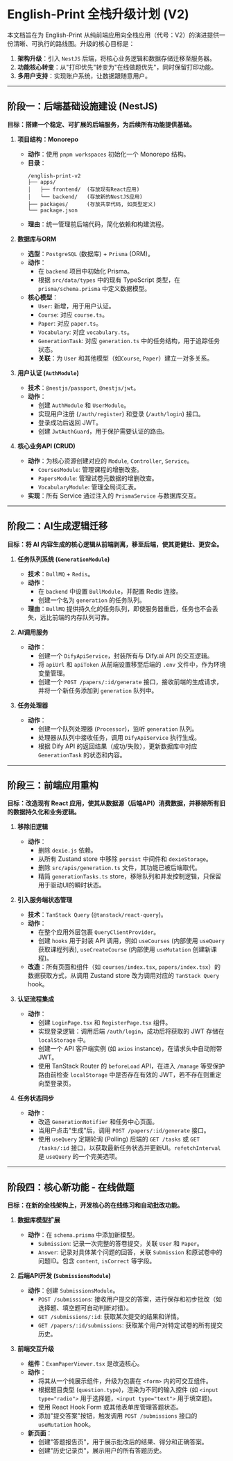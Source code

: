 # English-Print 全栈升级计划 (V2)

本文档旨在为 English-Print 从纯前端应用向全栈应用（代号：V2）的演进提供一份清晰、可执行的路线图。升级的核心目标是：

1.  **架构升级**：引入 `NestJS` 后端，将核心业务逻辑和数据存储迁移至服务器。
2.  **功能核心转变**：从"打印优先"转变为"在线做题优先"，同时保留打印功能。
3.  **多用户支持**：实现账户系统，让数据跟随意用户。

---

## 阶段一：后端基础设施建设 (NestJS)

**目标：搭建一个稳定、可扩展的后端服务，为后续所有功能提供基础。**

1.  **项目结构：Monorepo**

    - **动作**：使用 `pnpm workspaces` 初始化一个 Monorepo 结构。
    - **目录**：
      ```
      /english-print-v2
      ├── apps/
      │   ├── frontend/  (存放现有React应用)
      │   └── backend/   (存放新的NestJS应用)
      ├── packages/      (存放共享代码, 如类型定义)
      └── package.json
      ```
    - **理由**：统一管理前后端代码，简化依赖和构建流程。

2.  **数据库与ORM**

    - **选型**：`PostgreSQL` (数据库) + `Prisma` (ORM)。
    - **动作**：
      - 在 `backend` 项目中初始化 Prisma。
      - 根据 `src/data/types` 中的现有 TypeScript 类型，在 `prisma/schema.prisma` 中定义数据模型。
    - **核心模型**：
      - `User`: 新增，用于用户认证。
      - `Course`: 对应 `course.ts`。
      - `Paper`: 对应 `paper.ts`。
      - `Vocabulary`: 对应 `vocabulary.ts`。
      - `GenerationTask`: 对应 `generation.ts` 中的任务结构，用于追踪任务状态。
      - **关联**：为 `User` 和其他模型（如`Course`, `Paper`）建立一对多关系。

3.  **用户认证 (`AuthModule`)**

    - **技术**：`@nestjs/passport`, `@nestjs/jwt`。
    - **动作**：
      - 创建 `AuthModule` 和 `UserModule`。
      - 实现用户注册 (`/auth/register`) 和登录 (`/auth/login`) 接口。
      - 登录成功后返回 JWT。
      - 创建 `JwtAuthGuard`，用于保护需要认证的路由。

4.  **核心业务API (CRUD)**
    - **动作**：为核心资源创建对应的 `Module`, `Controller`, `Service`。
      - `CoursesModule`: 管理课程的增删改查。
      - `PapersModule`: 管理试卷元数据的增删改查。
      - `VocabularyModule`: 管理全局词汇表。
    - **实现**：所有 Service 通过注入的 `PrismaService` 与数据库交互。

---

## 阶段二：AI生成逻辑迁移

**目标：将 AI 内容生成的核心逻辑从前端剥离，移至后端，使其更健壮、更安全。**

1.  **任务队列系统 (`GenerationModule`)**

    - **技术**：`BullMQ` + `Redis`。
    - **动作**：
      - 在 `backend` 中设置 `BullModule`，并配置 Redis 连接。
      - 创建一个名为 `generation` 的任务队列。
    - **理由**：`BullMQ` 提供持久化的任务队列，即使服务器重启，任务也不会丢失，远比前端的内存队列可靠。

2.  **AI调用服务**

    - **动作**：
      - 创建一个 `DifyApiService`，封装所有与 Dify.ai API 的交互逻辑。
      - 将 `apiUrl` 和 `apiToken` 从前端设置移至后端的 `.env` 文件中，作为环境变量管理。
      - 创建一个 `POST /papers/:id/generate` 接口，接收前端的生成请求，并将一个新任务添加到 `generation` 队列中。

3.  **任务处理器**
    - **动作**：
      - 创建一个队列处理器 (`Processor`)，监听 `generation` 队列。
      - 处理器从队列中接收任务，调用 `DifyApiService` 执行生成。
      - 根据 Dify API 的返回结果（成功/失败），更新数据库中对应 `GenerationTask` 的状态和内容。

---

## 阶段三：前端应用重构

**目标：改造现有 React 应用，使其从数据源（后端API）消费数据，并移除所有旧的数据持久化和业务逻辑。**

1.  **移除旧逻辑**

    - **动作**：
      - 删除 `dexie.js` 依赖。
      - 从所有 Zustand store 中移除 `persist` 中间件和 `dexieStorage`。
      - 删除 `src/apis/generation.ts` 文件，其功能已被后端取代。
      - 精简 `generationTasks.ts` store，移除队列和并发控制逻辑，只保留用于驱动UI的瞬时状态。

2.  **引入服务端状态管理**

    - **技术**：`TanStack Query` (`@tanstack/react-query`)。
    - **动作**：
      - 在整个应用外层包裹 `QueryClientProvider`。
      - 创建 `hooks` 用于封装 API 调用，例如 `useCourses` (内部使用 `useQuery` 获取课程列表), `useCreateCourse` (内部使用 `useMutation` 创建新课程)。
    - **改造**：所有页面和组件（如 `courses/index.tsx`, `papers/index.tsx`）的数据获取方式，从调用 Zustand store 改为调用对应的 `TanStack Query` hook。

3.  **认证流程集成**

    - **动作**：
      - 创建 `LoginPage.tsx` 和 `RegisterPage.tsx` 组件。
      - 实现登录逻辑：调用后端 `/auth/login`，成功后将获取的 JWT 存储在 `localStorage` 中。
      - 创建一个 API 客户端实例 (如 `axios` instance)，在请求头中自动附带 JWT。
      - 使用 TanStack Router 的 `beforeLoad` API，在进入 `/manage` 等受保护路由前检查 `localStorage` 中是否存在有效的 JWT，若不存在则重定向至登录页。

4.  **任务状态同步**
    - **动作**：
      - 改造 `GenerationNotifier` 和任务中心页面。
      - 当用户点击"生成"后，调用 `POST /papers/:id/generate` 接口。
      - 使用 `useQuery` 定期轮询 (Polling) 后端的 `GET /tasks` 或 `GET /tasks/:id` 接口，以获取最新任务状态并更新UI。`refetchInterval` 是 `useQuery` 的一个完美选项。

---

## 阶段四：核心新功能 - 在线做题

**目标：在新的全栈架构上，开发核心的在线练习和自动批改功能。**

1.  **数据库模型扩展**

    - **动作**：在 `schema.prisma` 中添加新模型。
      - `Submission`: 记录一次完整的答卷提交，关联 `User` 和 `Paper`。
      - `Answer`: 记录对具体某个问题的回答，关联 `Submission` 和原试卷中的问题ID。包含 `content`, `isCorrect` 等字段。

2.  **后端API开发 (`SubmissionsModule`)**

    - **动作**：创建 `SubmissionsModule`。
      - `POST /submissions`: 接收用户提交的答案，进行保存和初步批改（如选择题、填空题可自动判断对错）。
      - `GET /submissions/:id`: 获取某次提交的结果和详情。
      - `GET /papers/:id/submissions`: 获取某个用户对特定试卷的所有提交历史。

3.  **前端交互升级**
    - **组件**：`ExamPaperViewer.tsx` 是改造核心。
    - **动作**：
      - 将其从一个纯展示组件，升级为包裹在 `<form>` 内的可交互组件。
      - 根据题目类型 (`question.type`)，渲染为不同的输入控件 (如 `<input type="radio">` 用于选择题，`<input type="text">` 用于填空题)。
      - 使用 React Hook Form 或其他表单库管理答题状态。
      - 添加"提交答案"按钮，触发调用 `POST /submissions` 接口的 `useMutation` hook。
    - **新页面**：
      - 创建"答题报告页"，用于展示批改后的结果、得分和正确答案。
      - 创建"历史记录页"，展示用户的所有答题历史。
